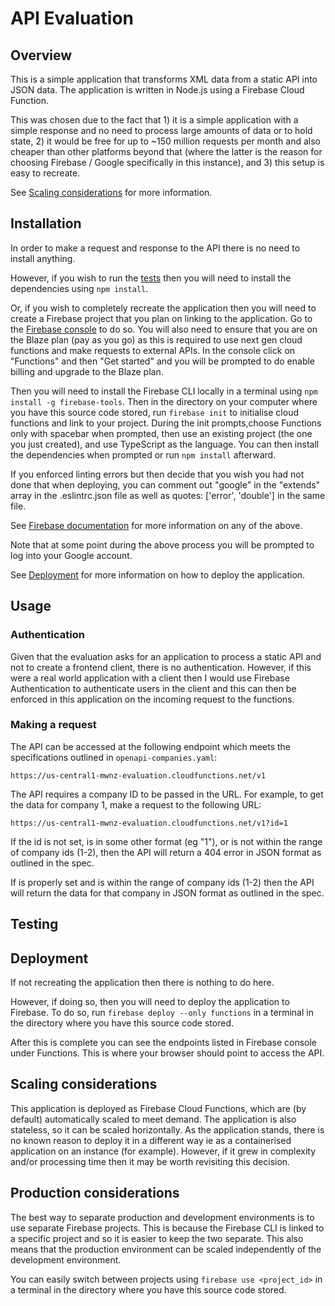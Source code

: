 # API Evaluation

## Overview

This is a simple application that transforms XML data from a static API into JSON data. The application is written in Node.js using a Firebase Cloud Function.

This was chosen due to the fact that 1) it is a simple application with a simple response and no need to process large amounts of data or to hold state, 2) it would be free for up to ~150 million requests per month and also cheaper than other platforms beyond that (where the latter is the reason for choosing Firebase / Google specifically in this instance), and 3) this setup is easy to recreate.

See [Scaling considerations](#scaling-considerations) for more information.

## Installation

In order to make a request and response to the API there is no need to install anything.

However, if you wish to run the [tests](#testing) then you will need to install the dependencies using `npm install`.

Or, if you wish to completely recreate the application then you will need to create a Firebase project that you plan on linking to the application. Go to the [Firebase console](https://console.firebase.google.com/) to do so. You will also need to ensure that you are on the Blaze plan (pay as you go) as this is required to use next gen cloud functions and make requests to external APIs. In the console click on "Functions" and then "Get started" and you will be prompted to do enable billing and upgrade to the Blaze plan.

Then you will need to install the Firebase CLI locally in a terminal using `npm install -g firebase-tools`. Then in the directory on your computer where you have this source code stored, run `firebase init` to initialise cloud functions and link to your project. During the init prompts,choose Functions only with spacebar when prompted, then use an existing project (the one you just created), and use TypeScript as the language. You can then install the dependencies when prompted or run `npm install` afterward.

If you enforced linting errors but then decide that you wish you had not done that when deploying, you can comment out "google" in the "extends" array in the .eslintrc.json file as well as quotes: ['error', 'double'] in the same file.

See [Firebase documentation](https://firebase.google.com/docs/functions/get-started) for more information on any of the above.

Note that at some point during the above process you will be prompted to log into your Google account.

See [Deployment](#deployment) for more information on how to deploy the application.

## Usage

### Authentication

Given that the evaluation asks for an application to process a static API and not to create a frontend client, there is no authentication. However, if this were a real world application with a client then I would use Firebase Authentication to authenticate users in the client and this can then be enforced in this application on the incoming request to the functions.

### Making a request

The API can be accessed at the following endpoint which meets the specifications outlined in `openapi-companies.yaml`:

```
https://us-central1-mwnz-evaluation.cloudfunctions.net/v1
```

The API requires a company ID to be passed in the URL. For example, to get the data for company 1, make a request to the following URL:

```
https://us-central1-mwnz-evaluation.cloudfunctions.net/v1?id=1
```

If the id is not set, is in some other format (eg "1"), or is not within the range of company ids (1-2), then the API will return a 404 error in JSON format as outlined in the spec.

If is properly set and is within the range of company ids (1-2) then the API will return the data for that company in JSON format as outlined in the spec.

## Testing

## Deployment

If not recreating the application then there is nothing to do here.

However, if doing so, then you will need to deploy the application to Firebase. To do so, run `firebase deploy --only functions` in a terminal in the directory where you have this source code stored.

After this is complete you can see the endpoints listed in Firebase console under Functions. This is where your browser should point to access the API.

## Scaling considerations

This application is deployed as Firebase Cloud Functions, which are (by default) automatically scaled to meet demand. The application is also stateless, so it can be scaled horizontally. As the application stands, there is no known reason to deploy it in a different way ie as a containerised application on an instance (for example). However, if it grew in complexity and/or processing time then it may be worth revisiting this decision.

## Production considerations

The best way to separate production and development environments is to use separate Firebase projects. This is because the Firebase CLI is linked to a specific project and so it is easier to keep the two separate. This also means that the production environment can be scaled independently of the development environment.

You can easily switch between projects using `firebase use <project_id>` in a terminal in the directory where you have this source code stored.
